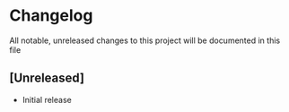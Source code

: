 # Changelog

All notable, unreleased changes to this project will be documented in this file

## [Unreleased]

- Initial release
